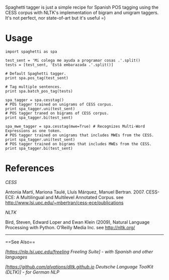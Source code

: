 Spaghetti tagger is just a simple recipe for Spanish POS tagging using the CESS corpus with NLTK's implementation of bigram and unigram taggers. It's not perfect, nor state-of-art but it's useful =)

Usage
====

```
import spaghetti as spa

test_sent = 'Mi colega me ayuda a programar cosas .'.split()
tests = [test_sent, 'Está embarazada .'.split()]

# Default Spaghetti tagger.
print spa.pos_tag(test_sent)

# Tag multiple sentences.
print spa.batch_pos_tag(tests)

spa_tagger = spa.cesstag()
# POS tagger trained on unigrams of CESS corpus.
print spa_tagger.uni(test_sent)
# POS tagger traned on bigrams of CESS corpus.
print spa_tagger.bi(test_sent)

spa_mwe_tagger = spa.cesstag(mwe=True) # Recognizes Multi-Word Expressions as one token.
# POS tagger trained on unigrams that includes MWEs from the CESS.
print spa_tagger.uni(test_sent)
# POS tagger trained on bigrams that includes MWEs from the CESS.
print spa_tagger.bi(test_sent)

```

References
====

*CESS*

Antonia Martí, Mariona Taulé, Lluís Márquez, Manuel Bertran. 2007. CESS-ECE: A Multilingual and Multilevel Annotated Corpus. see http://www.lsi.upc.edu/~mbertran/cess-ece/publications

*NLTK*

Bird, Steven, Edward Loper and Ewan Klein (2009), Natural Language Processing with Python. O’Reilly Media Inc. see http://nltk.org/

----------------------------------------------------------------------------------------

==See Also==

*[https://nlp.lsi.upc.edu/freeling Freeling Suite]* - _with Spanish and other languages_

*[https://github.com/alvations/dltk.github.io Deutsche Language ToolKit (DLTK)]* - _for German NLP_



